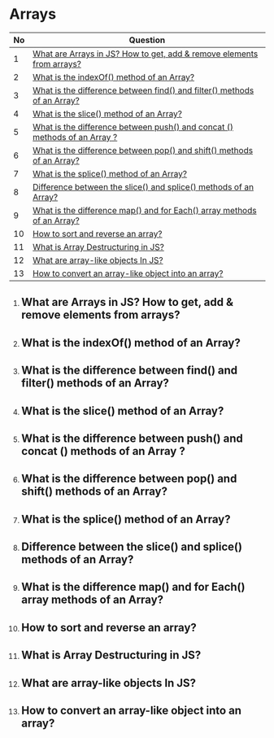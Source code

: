 # Arrays

| No  | Question                                                                  |
| --- | ------------------------------------------------------------------------- |
|  1  | [What are Arrays in JS? How to get, add & remove elements from arrays?](#what-are-arrays-in-js-how-to-get-add--remove-elements-from-arrays) |
|  2  | [What is the indexOf() method of an Array?](#what-is-the-indexof-method-of-an-array) |
|  3  | [What is the difference between find() and filter() methods of an Array?](#what-is-the-difference-between-find-and-filter-methods-of-an-array) |
|  4  | [What is the slice() method of an Array?](#what-is-the-slice-method-of-an-array) |
|  5  | [What is the difference between push() and concat () methods of an Array ?](#what-is-the-difference-between-push-and-concat--methods-of-an-array) |
|  6  | [What is the difference between pop() and shift() methods of an Array?](#what-is-the-difference-between-pop-and-shift-methods-of-an-array) |
|  7  | [What is the splice() method of an Array?](#what-is-the-splice-method-of-an-array) |
|  8  | [Difference between the slice() and splice() methods of an Array?](#difference-between-the-slice-and-splice-methods-of-an-array) |
|  9  | [What is the difference map() and for Each() array methods of an Array?](#what-is-the-difference-map-and-for-each-array-methods-of-an-array) |
|  10  | [How to sort and reverse an array?](#how-to-sort-and-reverse-an-array) |
|  11  | [What is Array Destructuring in JS?](#what-is-array-destructuring-in-js) |
|  12  | [What are array-like objects In JS?](#what-are-array-like-objects-in-js) |
|  13  | [How to convert an array-like object into an array?](#how-to-convert-an-array-like-object-into-an-array) |





1. ## What are Arrays in JS? How to get, add & remove elements from arrays?
1. ## What is the indexOf() method of an Array?
1. ## What is the difference between find() and filter() methods of an Array?
1. ## What is the slice() method of an Array?
1. ## What is the difference between push() and concat () methods of an Array ?
1. ## What is the difference between pop() and shift() methods of an Array?
1. ## What is the splice() method of an Array?
1. ## Difference between the slice() and splice() methods of an Array?
1. ## What is the difference map() and for Each() array methods of an Array?
1. ## How to sort and reverse an array?
1. ## What is Array Destructuring in JS?
1. ## What are array-like objects In JS?
1. ## How to convert an array-like object into an array?
